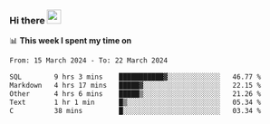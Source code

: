 ### Hi there <a href="https://www.gautamkrishnar.com/"><img src="https://media.giphy.com/media/hvRJCLFzcasrR4ia7z/giphy.gif" width="25px"></a>

📊 **This week I spent my time on**

<!--START_SECTION:waka-->

```txt
From: 15 March 2024 - To: 22 March 2024

SQL        9 hrs 3 mins    ███████████▓░░░░░░░░░░░░░   46.77 %
Markdown   4 hrs 17 mins   █████▓░░░░░░░░░░░░░░░░░░░   22.15 %
Other      4 hrs 6 mins    █████▒░░░░░░░░░░░░░░░░░░░   21.26 %
Text       1 hr 1 min      █▒░░░░░░░░░░░░░░░░░░░░░░░   05.34 %
C          38 mins         █░░░░░░░░░░░░░░░░░░░░░░░░   03.34 %
```

<!--END_SECTION:waka-->
